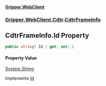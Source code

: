 #### [Gripper.WebClient](index 'index')
### [Gripper.WebClient.Cdtr](Gripper_WebClient_Cdtr 'Gripper.WebClient.Cdtr').[CdtrFrameInfo](Gripper_WebClient_Cdtr_CdtrFrameInfo 'Gripper.WebClient.Cdtr.CdtrFrameInfo')
## CdtrFrameInfo.Id Property
```csharp
public string? Id { get; set; }
```
#### Property Value
[System.String](https://docs.microsoft.com/en-us/dotnet/api/System.String 'System.String')

Implements [Id](Gripper_WebClient_IFrameInfo_Id 'Gripper.WebClient.IFrameInfo.Id')  
